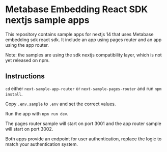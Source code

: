 # Metabase Embedding React SDK nextjs sample apps

This repository contains sample apps for nextjs 14 that uses Metabase embedding sdk react sdk.
It include an app using pages router and an app using the app router.

Note: the samples are using the sdk nextjs compatibility layer, which is not yet released on npm.

## Instructions

`cd` either `next-sample-app-router` or `next-sample-pages-router` and run `npm install`.

Copy `.env.sample` to `.env` and set the correct values.

Run the app with `npm run dev`.

The pages router sample will start on port 3001 and the app router sample will start on port 3002.

Both apps provide an endpoint for user authentication, replace the logic to match your authentication system.
